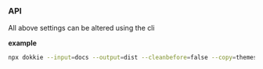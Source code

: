 ### API

All above settings can be altered using the cli

**example**

```bash
npx dokkie --input=docs --output=dist --cleanbefore=false --copy=themes --showNavigation=header,footer,sidebar
```
